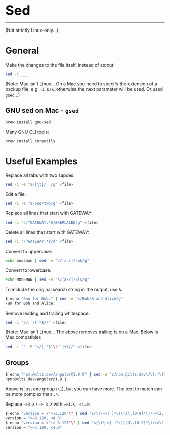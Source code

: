 **<span style="font-size:3em;color:black">Sed</span>**
***

(Not strictly Linux-only...)

# General

Make the changes to the file itself, instead of stdout:
```bash
sed -i ___
```
(Note: Mac isn't Linux...  On a Mac you need to specify the extension of a backup file, e.g. ```-i.bak```, otherwise the next parameter will be used.  Or used `gsed`...)

## GNU sed on Mac - `gsed`
```
brew install gnu-sed
```

Many GNU CLI tools:
```
brew install coreutils
```

# Useful Examples

Replace all tabs with two sapces:
```bash
sed -i -e "s/[\t]/  /g" <file>
```

Edit a file:
```bash
sed -i -e "s/one/two/g" <file>
```

Replace all lines that start with GATEWAY:
```bash
sed -i "s/^GATEWAY.*$/#REPLACED/g" <file>
```

Delete all lines that start with GATEWAY:
```bash
sed -i "/^GATEWAY.*$/d" <file>
```

Convert to uppercase:
```bash
echo mossman | sed -e "s/[a-z]/\u&/g"
```

Convert to lowercase:
```bash
echo MOSSMAN | sed -e "s/[A-Z]/\l&/g"
```

To include the original search string in the output, use ```&```:
```bash
$ echo "Fun for Bob." | sed -e "s/Bob/& and Alice/g"
Fun for Bob and Alice.
```

Remove leading and trailing whitespace:
```bash
sed -i 's/[ \t]*$//' <file>
```
(Note: Mac isn't Linux...  The above removes trailing ts on a Mac.  Below is Mac compatible):
```bash
sed -i '' -E 's/[ '$'\t'']+$//' <file>
```

## Groups
```bash
$ echo "npm:@xlts.dev/angular@1.9.0" | sed -e 's/npm:@xlts.dev\/\(.*\)@1.9.0/npm:@xlts.dev\/\1@1.9.1/g'
npm:@xlts.dev/angular@1.9.1
```
Above is just one group (```\1```), but you can have more.  The text to match can be more complex than ```.*```.

Replace `~>3.X` / `~> 3.X` with `=>3.X, <4.0`:
```bash
$ echo "version = \"~>3.120"\" | sed "s/\(\~>[ ]*\)\(3\.[0-9]*\)/>=\2, <4.0/g"
version = ">=3.120, <4.0"
$ echo "version = \"~> 3.120"\" | sed "s/\(\~>[ ]*\)\(3\.[0-9]*\)/>=\2, <4.0/g"
version = ">=3.120, <4.0"
```